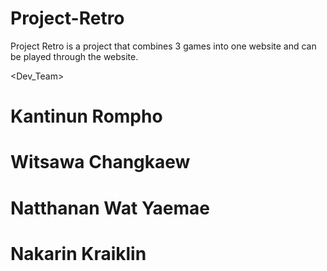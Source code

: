 # Project-Retro

Project Retro is a project that combines 3 games into one website and can be played through the website.

<Dev_Team>
<h1>Kantinun Rompho</h1></h1>
<h1>Witsawa Changkaew</h1>
<h1>Natthanan Wat Yaemae</h1>
<h1>Nakarin Kraiklin</h1>
